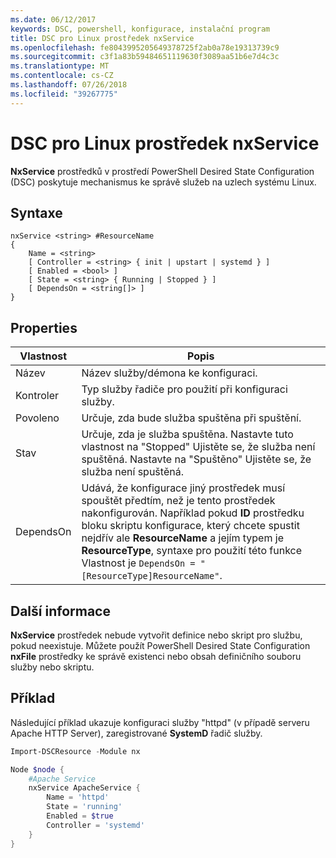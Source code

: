 ```yaml
---
ms.date: 06/12/2017
keywords: DSC, powershell, konfigurace, instalační program
title: DSC pro Linux prostředek nxService
ms.openlocfilehash: fe8043995205649378725f2ab0a78e19313739c9
ms.sourcegitcommit: c3f1a83b59484651119630f3089aa51b6e7d4c3c
ms.translationtype: MT
ms.contentlocale: cs-CZ
ms.lasthandoff: 07/26/2018
ms.locfileid: "39267775"
---
```

# <a name="dsc-for-linux-nxservice-resource"></a>DSC pro Linux prostředek nxService

**NxService** prostředků v prostředí PowerShell Desired State Configuration (DSC) poskytuje mechanismus ke správě služeb na uzlech systému Linux.

## <a name="syntax"></a>Syntaxe

```
nxService <string> #ResourceName
{
    Name = <string>
    [ Controller = <string> { init | upstart | systemd } ]
    [ Enabled = <bool> ]
    [ State = <string> { Running | Stopped } ]
    [ DependsOn = <string[]> ]
}
```

## <a name="properties"></a>Properties

| Vlastnost | Popis |
|---|---|
| Název| Název služby/démona ke konfiguraci.|
| Kontroler| Typ služby řadiče pro použití při konfiguraci služby.|
| Povoleno| Určuje, zda bude služba spuštěna při spuštění.|
| Stav| Určuje, zda je služba spuštěna. Nastavte tuto vlastnost na "Stopped" Ujistěte se, že služba není spuštěná. Nastavte na "Spuštěno" Ujistěte se, že služba není spuštěná.|
| DependsOn | Udává, že konfigurace jiný prostředek musí spouštět předtím, než je tento prostředek nakonfigurován. Například pokud **ID** prostředku bloku skriptu konfigurace, který chcete spustit nejdřív ale **ResourceName** a jejím typem je **ResourceType**, syntaxe pro použití této funkce Vlastnost je `DependsOn = "[ResourceType]ResourceName"`.|

## <a name="additional-information"></a>Další informace

**NxService** prostředek nebude vytvořit definice nebo skript pro službu, pokud neexistuje. Můžete použít PowerShell Desired State Configuration **nxFile** prostředky ke správě existenci nebo obsah definičního souboru služby nebo skriptu.

## <a name="example"></a>Příklad

Následující příklad ukazuje konfiguraci služby "httpd" (v případě serveru Apache HTTP Server), zaregistrované **SystemD** řadič služby.

```powershell
Import-DSCResource -Module nx

Node $node {
    #Apache Service
    nxService ApacheService {
        Name = 'httpd'
        State = 'running'
        Enabled = $true
        Controller = 'systemd'
    }
}
```